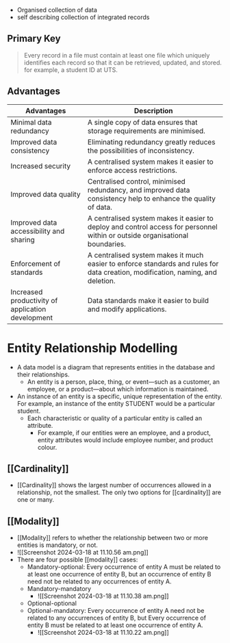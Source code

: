 - Organised collection of data
- self describing collection of integrated records
## Primary Key
> Every record in a file must contain at least one file which uniquely identifies each record so that it can be retrieved, updated, and stored. 
> 	for example, a student ID at UTS.
## Advantages
|Advantages|Description|
|---|---|
|Minimal data redundancy|A single copy of data ensures that storage requirements are minimised.|
|Improved data consistency|Eliminating redundancy greatly reduces the possibilities of inconsistency.|
|Increased security|A centralised system makes it easier to enforce access restrictions.|
|Improved data quality|Centralised control, minimised redundancy, and improved data consistency help to enhance the quality of data.|
|Improved data accessibility and sharing|A centralised system makes it easier to deploy and control access for personnel within or outside organisational boundaries.|
|Enforcement of standards|A centralised system makes it much easier to enforce standards and rules for data creation, modification, naming, and deletion.|
|Increased productivity of application development|Data standards make it easier to build and modify applications.|

# Entity Relationship Modelling
- A data model is a diagram that represents entities in the database and their relationships.
	- An entity is a person, place, thing, or event—such as a customer, an employee, or a product—about which information is maintained.
- An instance of an entity is a specific, unique representation of the entity. For example, an instance of the entity STUDENT would be a particular student.
	- Each characteristic or quality of a particular entity is called an attribute.
		- For example, if our entities were an employee, and a product, entity attributes would include employee number, and product colour.
## [[Cardinality]]
- [[Cardinality]] shows the largest number of occurrences allowed in a relationship, not the smallest. The only two options for [[cardinality]] are one or many.
## [[Modality]]
- [[Modality]] refers to whether the relationship between two or more entities is mandatory, or not. 
- ![[Screenshot 2024-03-18 at 11.10.56 am.png]]
- There are four possible [[modality]] cases:
	- Mandatory-optional: Every occurrence of entity A must be related to at least one occurrence of entity B, but an occurrence of entity B need not be related to any occurrences of entity A.
	- Mandatory-mandatory
		- ![[Screenshot 2024-03-18 at 11.10.38 am.png]]
	- Optional-optional
	- Optional-mandatory: Every occurrence of entity A need not be related to any occurrences of entity B, but Every occurrence of entity B must be related to at least one occurrence of entity A.
		- ![[Screenshot 2024-03-18 at 11.10.22 am.png]]